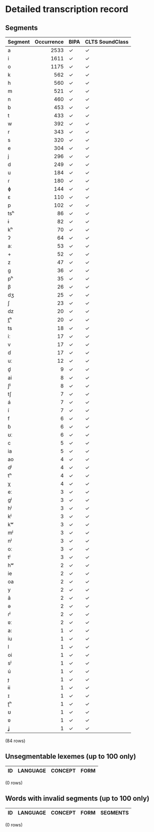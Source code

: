 
# Detailed transcription record

## Segments

| Segment | Occurrence | BIPA | CLTS SoundClass |
|:----------|-------------:|:-------|:------------------|
| a | 2533 | ✓ | ✓ |
| i | 1611 | ✓ | ✓ |
| o | 1175 | ✓ | ✓ |
| k | 562 | ✓ | ✓ |
| h | 560 | ✓ | ✓ |
| m | 521 | ✓ | ✓ |
| n | 460 | ✓ | ✓ |
| b | 453 | ✓ | ✓ |
| t | 433 | ✓ | ✓ |
| w | 392 | ✓ | ✓ |
| r | 343 | ✓ | ✓ |
| s | 320 | ✓ | ✓ |
| e | 304 | ✓ | ✓ |
| j | 296 | ✓ | ✓ |
| d | 249 | ✓ | ✓ |
| u | 184 | ✓ | ✓ |
| ɾ | 180 | ✓ | ✓ |
| ɸ | 144 | ✓ | ✓ |
| ɛ | 110 | ✓ | ✓ |
| p | 102 | ✓ | ✓ |
| tsʰ | 86 | ✓ | ✓ |
| ɨ | 82 | ✓ | ✓ |
| kʰ | 70 | ✓ | ✓ |
| ʔ | 64 | ✓ | ✓ |
| aː | 53 | ✓ | ✓ |
| + | 52 | ✓ | ✓ |
| z | 47 | ✓ | ✓ |
| g | 36 | ✓ | ✓ |
| pʰ | 35 | ✓ | ✓ |
| β | 26 | ✓ | ✓ |
| dʒ | 25 | ✓ | ✓ |
| ʃ | 23 | ✓ | ✓ |
| dz | 20 | ✓ | ✓ |
| t̪ʰ | 20 | ✓ | ✓ |
| ts | 18 | ✓ | ✓ |
| iː | 17 | ✓ | ✓ |
| v | 17 | ✓ | ✓ |
| ɗ | 17 | ✓ | ✓ |
| uː | 12 | ✓ | ✓ |
| d̥ | 9 | ✓ | ✓ |
| ai | 8 | ✓ | ✓ |
| ʃʲ | 8 | ✓ | ✓ |
| tʃ | 7 | ✓ | ✓ |
| á | 7 | ✓ | ✓ |
| í | 7 | ✓ | ✓ |
| f | 6 | ✓ | ✓ |
| ɓ | 6 | ✓ | ✓ |
| ʊː | 6 | ✓ | ✓ |
| c | 5 | ✓ | ✓ |
| ia | 5 | ✓ | ✓ |
| ao | 4 | ✓ | ✓ |
| dʲ | 4 | ✓ | ✓ |
| tʰ | 4 | ✓ | ✓ |
| χ | 4 | ✓ | ✓ |
| eː | 3 | ✓ | ✓ |
| gʲ | 3 | ✓ | ✓ |
| hʲ | 3 | ✓ | ✓ |
| kʲ | 3 | ✓ | ✓ |
| kʷ | 3 | ✓ | ✓ |
| mʲ | 3 | ✓ | ✓ |
| nʲ | 3 | ✓ | ✓ |
| oː | 3 | ✓ | ✓ |
| tʲ | 3 | ✓ | ✓ |
| hʷ | 2 | ✓ | ✓ |
| ie | 2 | ✓ | ✓ |
| oa | 2 | ✓ | ✓ |
| y | 2 | ✓ | ✓ |
| ã | 2 | ✓ | ✓ |
| ə | 2 | ✓ | ✓ |
| ɾʲ | 2 | ✓ | ✓ |
| ʋː | 2 | ✓ | ✓ |
| a: | 1 | ✓ | ✓ |
| iu | 1 | ✓ | ✓ |
| l | 1 | ✓ | ✓ |
| oi | 1 | ✓ | ✓ |
| sʲ | 1 | ✓ | ✓ |
| ú | 1 | ✓ | ✓ |
| ɟ | 1 | ✓ | ✓ |
| ɨi | 1 | ✓ | ✓ |
| ɪ | 1 | ✓ | ✓ |
| ʈʰ | 1 | ✓ | ✓ |
| ʊ | 1 | ✓ | ✓ |
| ʋ | 1 | ✓ | ✓ |
| ʝ | 1 | ✓ | ✓ |

(84 rows)



## Unsegmentable lexemes (up to 100 only)

| ID | LANGUAGE | CONCEPT | FORM |
|------|------------|-----------|--------|

(0 rows)



## Words with invalid segments (up to 100 only)

| ID | LANGUAGE | CONCEPT | FORM | SEGMENTS |
|------|------------|-----------|--------|------------|

(0 rows)


